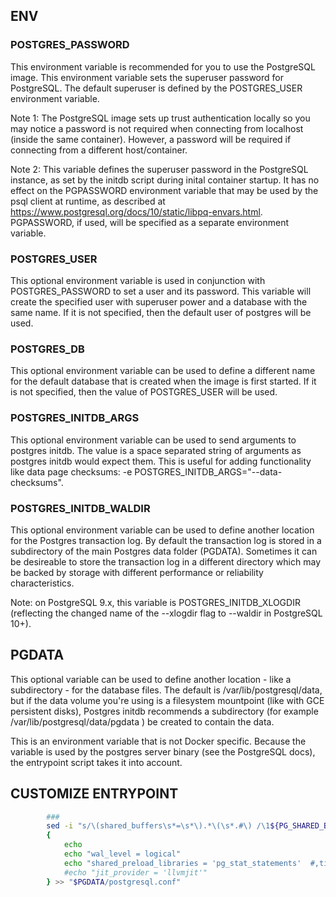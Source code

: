 ## ENV

### POSTGRES_PASSWORD
This environment variable is recommended for you to use the PostgreSQL image. This environment variable sets the superuser password for PostgreSQL. The default superuser is defined by the POSTGRES_USER environment variable.

Note 1: The PostgreSQL image sets up trust authentication locally so you may notice a password is not required when connecting from localhost (inside the same container). However, a password will be required if connecting from a different host/container.

Note 2: This variable defines the superuser password in the PostgreSQL instance, as set by the initdb script during inital container startup. It has no effect on the PGPASSWORD environment variable that may be used by the psql client at runtime, as described at https://www.postgresql.org/docs/10/static/libpq-envars.html. PGPASSWORD, if used, will be specified as a separate environment variable.

### POSTGRES_USER
This optional environment variable is used in conjunction with POSTGRES_PASSWORD to set a user and its password. This variable will create the specified user with superuser power and a database with the same name. If it is not specified, then the default user of postgres will be used.

### POSTGRES_DB
This optional environment variable can be used to define a different name for the default database that is created when the image is first started. If it is not specified, then the value of POSTGRES_USER will be used.

### POSTGRES_INITDB_ARGS
This optional environment variable can be used to send arguments to postgres initdb. The value is a space separated string of arguments as postgres initdb would expect them. This is useful for adding functionality like data page checksums: -e POSTGRES_INITDB_ARGS="--data-checksums".

### POSTGRES_INITDB_WALDIR
This optional environment variable can be used to define another location for the Postgres transaction log. By default the transaction log is stored in a subdirectory of the main Postgres data folder (PGDATA). Sometimes it can be desireable to store the transaction log in a different directory which may be backed by storage with different performance or reliability characteristics.

Note: on PostgreSQL 9.x, this variable is POSTGRES_INITDB_XLOGDIR (reflecting the changed name of the --xlogdir flag to --waldir in PostgreSQL 10+).

## PGDATA
This optional variable can be used to define another location - like a subdirectory - for the database files. The default is /var/lib/postgresql/data, but if the data volume you're using is a filesystem mountpoint (like with GCE persistent disks), Postgres initdb recommends a subdirectory (for example /var/lib/postgresql/data/pgdata ) be created to contain the data.

This is an environment variable that is not Docker specific. Because the variable is used by the postgres server binary (see the PostgreSQL docs), the entrypoint script takes it into account.

## CUSTOMIZE ENTRYPOINT
``` bash
		###
		sed -i "s/\(shared_buffers\s*=\s*\).*\(\s*.#\) /\1${PG_SHARED_BUFFERS:-128MB}\2/" "$PGDATA/postgresql.conf"
		{
			echo
			echo "wal_level = logical"
			echo "shared_preload_libraries = 'pg_stat_statements'  #,timescaledb,pg_jieba.so"
			#echo "jit_provider = 'llvmjit'"
		} >> "$PGDATA/postgresql.conf"
```